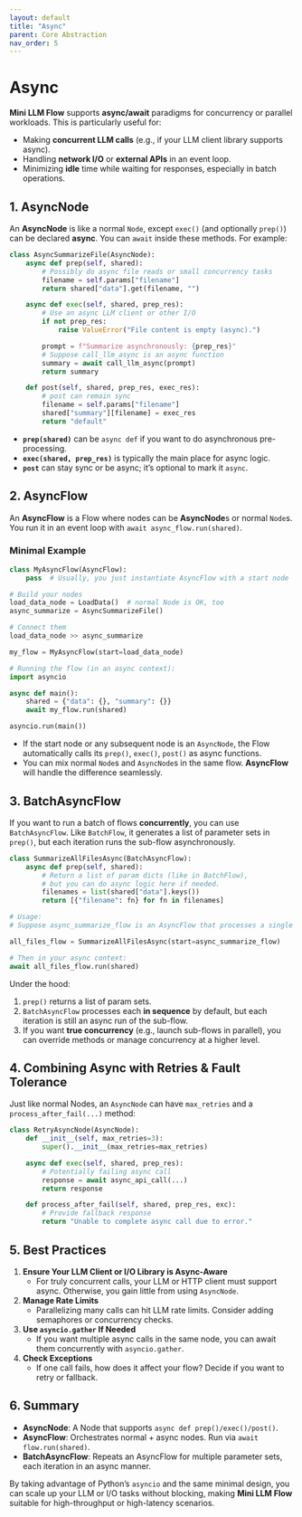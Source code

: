 ```yaml
---
layout: default
title: "Async"
parent: Core Abstraction
nav_order: 5
---
```


# Async

**Mini LLM Flow** supports **async/await** paradigms for concurrency or parallel workloads. This is particularly useful for:
- Making **concurrent LLM calls** (e.g., if your LLM client library supports async).
- Handling **network I/O** or **external APIs** in an event loop.
- Minimizing **idle** time while waiting for responses, especially in batch operations.

## 1. AsyncNode

An **AsyncNode** is like a normal `Node`, except `exec()` (and optionally `prep()`) can be declared **async**. You can `await` inside these methods. For example:

```python
class AsyncSummarizeFile(AsyncNode):
    async def prep(self, shared):
        # Possibly do async file reads or small concurrency tasks
        filename = self.params["filename"]
        return shared["data"].get(filename, "")

    async def exec(self, shared, prep_res):
        # Use an async LLM client or other I/O
        if not prep_res:
            raise ValueError("File content is empty (async).")

        prompt = f"Summarize asynchronously: {prep_res}"
        # Suppose call_llm_async is an async function
        summary = await call_llm_async(prompt)
        return summary

    def post(self, shared, prep_res, exec_res):
        # post can remain sync
        filename = self.params["filename"]
        shared["summary"][filename] = exec_res
        return "default"
```

- **`prep(shared)`** can be `async def` if you want to do asynchronous pre-processing.
- **`exec(shared, prep_res)`** is typically the main place for async logic.
- **`post`** can stay sync or be async; it’s optional to mark it `async`.

## 2. AsyncFlow

An **AsyncFlow** is a Flow where nodes can be **AsyncNode**s or normal `Node`s. You run it in an event loop with `await async_flow.run(shared)`.

### Minimal Example

```python
class MyAsyncFlow(AsyncFlow):
    pass  # Usually, you just instantiate AsyncFlow with a start node

# Build your nodes
load_data_node = LoadData()  # normal Node is OK, too
async_summarize = AsyncSummarizeFile()

# Connect them
load_data_node >> async_summarize

my_flow = MyAsyncFlow(start=load_data_node)

# Running the flow (in an async context):
import asyncio

async def main():
    shared = {"data": {}, "summary": {}}
    await my_flow.run(shared)

asyncio.run(main())
```

- If the start node or any subsequent node is an `AsyncNode`, the Flow automatically calls its `prep()`, `exec()`, `post()` as async functions.
- You can mix normal `Node`s and `AsyncNode`s in the same flow. **AsyncFlow** will handle the difference seamlessly.

## 3. BatchAsyncFlow

If you want to run a batch of flows **concurrently**, you can use `BatchAsyncFlow`. Like `BatchFlow`, it generates a list of parameter sets in `prep()`, but each iteration runs the sub-flow asynchronously.

```python
class SummarizeAllFilesAsync(BatchAsyncFlow):
    async def prep(self, shared):
        # Return a list of param dicts (like in BatchFlow),
        # but you can do async logic here if needed.
        filenames = list(shared["data"].keys())
        return [{"filename": fn} for fn in filenames]

# Usage:
# Suppose async_summarize_flow is an AsyncFlow that processes a single file.

all_files_flow = SummarizeAllFilesAsync(start=async_summarize_flow)

# Then in your async context:
await all_files_flow.run(shared)
```

Under the hood:
1. `prep()` returns a list of param sets.  
2. `BatchAsyncFlow` processes each **in sequence** by default, but each iteration is still an async run of the sub-flow.  
3. If you want **true concurrency** (e.g., launch sub-flows in parallel), you can override methods or manage concurrency at a higher level.

## 4. Combining Async with Retries & Fault Tolerance

Just like normal Nodes, an `AsyncNode` can have `max_retries` and a `process_after_fail(...)` method:

```python
class RetryAsyncNode(AsyncNode):
    def __init__(self, max_retries=3):
        super().__init__(max_retries=max_retries)

    async def exec(self, shared, prep_res):
        # Potentially failing async call
        response = await async_api_call(...)
        return response

    def process_after_fail(self, shared, prep_res, exc):
        # Provide fallback response
        return "Unable to complete async call due to error."
```

## 5. Best Practices

1. **Ensure Your LLM Client or I/O Library is Async-Aware**  
   - For truly concurrent calls, your LLM or HTTP client must support async. Otherwise, you gain little from using `AsyncNode`.
2. **Manage Rate Limits**  
   - Parallelizing many calls can hit LLM rate limits. Consider adding semaphores or concurrency checks.
3. **Use `asyncio.gather` If Needed**  
   - If you want multiple async calls in the same node, you can await them concurrently with `asyncio.gather`.
4. **Check Exceptions**  
   - If one call fails, how does it affect your flow? Decide if you want to retry or fallback.

## 6. Summary

- **AsyncNode**: A Node that supports `async def prep()/exec()/post()`.
- **AsyncFlow**: Orchestrates normal + async nodes. Run via `await flow.run(shared)`.
- **BatchAsyncFlow**: Repeats an AsyncFlow for multiple parameter sets, each iteration in an async manner.

By taking advantage of Python’s `asyncio` and the same minimal design, you can scale up your LLM or I/O tasks without blocking, making **Mini LLM Flow** suitable for high-throughput or high-latency scenarios.
